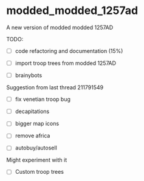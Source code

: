 # modded_modded_1257ad
A new version of modded modded 1257AD


TODO:
- [ ] code refactoring and documentation (15%) 
- [ ] import troop trees from modded 1257AD
- [ ] brainybots


Suggestion from last thread 211791549
- [ ] fix venetian troop bug
- [ ] decapitations
- [ ] bigger map icons
- [ ] remove africa 
- [ ] autobuy/autosell


Might experiment with it
- [ ] Custom troop trees
